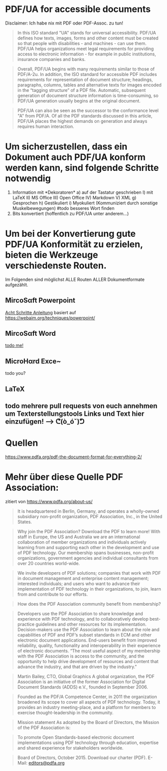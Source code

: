 # PDF/UA for accessible documents

Disclaimer: Ich habe nix mit PDF oder PDF-Assoc. zu tun!

> In this ISO standard "UA" stands for universal accessibility. PDF/UA defines how texts, images, forms and other content must be created so that people with disabilities - and machines - can use them. PDF/UA helps organizations meet legal requirements for providing access to electronic information - for example in public institutions, insurance companies and banks.

> Overall, PDF/UA begins with many requirements similar to those of PDF/A-2u. In addition, the ISO standard for accessible PDF includes requirements for representation of document structure; headings, paragraphs, columns, tables and alternative texts for images encoded in the “tagging structure” of a PDF file. Automatic, subsequent generation of document structure information is time-consuming, so PDF/UA generation usually begins at the original document.

> PDF/UA can also be seen as the successor to the conformance level "A" from PDF/A. Of all the PDF standards discussed in this article, PDF/UA places the highest demands on generation and always requires human interaction.

# Um sicherzustellen, dass ein Dokument auch PDF/UA konform werden kann, sind folgende Schritte notwendig

1) Information mit \*Dekoratoren\*
  a) auf der Tastatur geschrieben
    I) mit LaTeX 
    II) MS Office
    III) Open Office
    IV) Markdown
    V) XML
  g) Gesprochen
  h) Gestikuliert
  i) Myokuliert (Kommuniziert durch sonstige Muskelbewegungen) #todo besseres Wort finden
2) Bits konvertiert (hoffentlich zu PDF/UA unter anderem...)

# Um bei der Konvertierung gute PDF/UA Konformität zu erzielen, bieten die Werkzeuge verschiedenste Routen.

Im Folgenden sind möglichst ALLE Routen ALLER Dokumentformate aufgezählt. 

## MircoSαft Powerpoint

[Acht Schritte Anleitung](https://github.com/StohanzlMart/Barrierefreie-Dokumente-Technologien/tree/main/MS-PPT) basiert auf https://webaim.org/techniques/powerpoint/

## MircoSαft Word

[todo me!](https://github.com/StohanzlMart/Barrierefreie-Dokumente-Technologien/tree/main/MS-Word)

## MicroHαrd Exce~

todo you?

## LaTeX

## todo mehrere pull requests von euch annehmen um Texterstellungstools Links und Text hier einzufügen! —> ᕦ(ò_óˇ)ᕤ

# Quellen

https://www.pdfa.org/pdf-the-document-format-for-everything-2/

# Mehr über diese Quelle PDF Association:

zitiert von https://www.pdfa.org/about-us/

> It is headquartered in Berlin, Germany, and operates a wholly-owned subsidiary non-profit organization, PDF Association, Inc., in the United States.

> Why join the PDF Association?
> Download the PDF to learn more!
> With staff in Europe, the US and Australia we are an international collaboration of member organizations and individuals actively learning from and supporting each other in the development and use of PDF technology. Our membership spans businesses, non-profit organizations, government agencies and individual consultants from over 20 countries world-wide.

> We invite developers of PDF solutions; companies that work with PDF in document management and enterprise content management; interested individuals; and users who want to advance their implementation of PDF technology in their organizations, to join, learn from and contribute to our efforts.

> How does the PDF Association community benefit from membership?

> Developers use the PDF Association to share knowledge and experience with PDF technology, and to collaboratively develop best-practice guidelines and other resources for its implementation.
> Decision-makers use the PDF Association to learn about the role and capabilities of PDF and PDF’s subset standards in ECM and other electronic document applications.
> End-users benefit from improved reliability, quality, functionality and interoperability in their experience of electronic documents.
> “The most useful aspect of my membership with the PDF Association is access to the community, and the opportunity to help drive development of resources and content that advance the industry, and that are driven by the industry."

> Martin Bailey, CTO, Global Graphics
> A global organization, the PDF Association is an initiative of the former Association for Digital Document Standards (ADDS) e.V., founded in September 2006.

> Founded as the PDF/A Competence Center, in 2011 the organization broadened its scope to cover all aspects of PDF technology. Today, it provides an industry meeting-place, and a platform for members to exercise thought-leadership in the community.

> Mission statement
> As adopted by the Board of Directors, the Mission of the PDF Association is:

> To promote Open Standards-based electronic document implementations using PDF technology through education, expertise and shared experience for stakeholders worldwide.

> Board of Directors, October 2015.
> Download our charter (PDF). E-Mail: editors@pdfa.org
